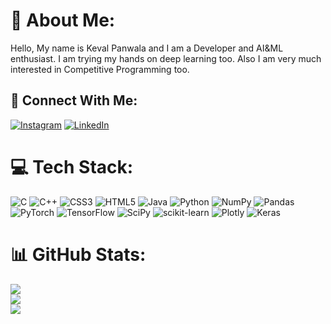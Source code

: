# 💫 About Me:
Hello, My name is Keval Panwala and I am a Developer and AI&ML enthusiast. I am trying my hands on deep learning too. Also I am very much interested in Competitive Programming too.


## 🤝 Connect With Me:
[![Instagram](https://img.shields.io/badge/Instagram-%23E4405F.svg?logo=Instagram&logoColor=white)](https://instagram.com/Keval._.27) [![LinkedIn](https://img.shields.io/badge/LinkedIn-%230077B5.svg?logo=linkedin&logoColor=white)](https://linkedin.com/in/KevalPanwala) 

# 💻 Tech Stack:
![C](https://img.shields.io/badge/c-%2300599C.svg?style=flat-square&logo=c&logoColor=white) ![C++](https://img.shields.io/badge/c++-%2300599C.svg?style=flat-square&logo=c%2B%2B&logoColor=white) ![CSS3](https://img.shields.io/badge/css3-%231572B6.svg?style=flat-square&logo=css3&logoColor=white) ![HTML5](https://img.shields.io/badge/html5-%23E34F26.svg?style=flat-square&logo=html5&logoColor=white) ![Java](https://img.shields.io/badge/java-%23ED8B00.svg?style=flat-square&logo=java&logoColor=white) ![Python](https://img.shields.io/badge/python-3670A0?style=flat-square&logo=python&logoColor=ffdd54) ![NumPy](https://img.shields.io/badge/numpy-%23013243.svg?style=flat-square&logo=numpy&logoColor=white) ![Pandas](https://img.shields.io/badge/pandas-%23150458.svg?style=flat-square&logo=pandas&logoColor=white) ![PyTorch](https://img.shields.io/badge/PyTorch-%23EE4C2C.svg?style=flat-square&logo=PyTorch&logoColor=white) ![TensorFlow](https://img.shields.io/badge/TensorFlow-%23FF6F00.svg?style=flat-square&logo=TensorFlow&logoColor=white) ![SciPy](https://img.shields.io/badge/SciPy-%230C55A5.svg?style=flat-square&logo=scipy&logoColor=%white) ![scikit-learn](https://img.shields.io/badge/scikit--learn-%23F7931E.svg?style=flat-square&logo=scikit-learn&logoColor=white) ![Plotly](https://img.shields.io/badge/Plotly-%233F4F75.svg?style=flat-square&logo=plotly&logoColor=white) ![Keras](https://img.shields.io/badge/Keras-%23D00000.svg?style=flat-square&logo=Keras&logoColor=white)
# 📊 GitHub Stats:
![](https://github-readme-stats.vercel.app/api?username=kevalpanwala27&theme=dark&hide_border=false&include_all_commits=false&count_private=false)<br/>
![](https://github-readme-streak-stats.herokuapp.com/?user=kevalpanwala27&theme=dark&hide_border=false)<br/>
![](https://github-readme-stats.vercel.app/api/top-langs/?username=kevalpanwala27&theme=dark&hide_border=false&include_all_commits=false&count_private=false&layout=compact)

<!-- Proudly created with GPRM ( https://gprm.itsvg.in ) -->
